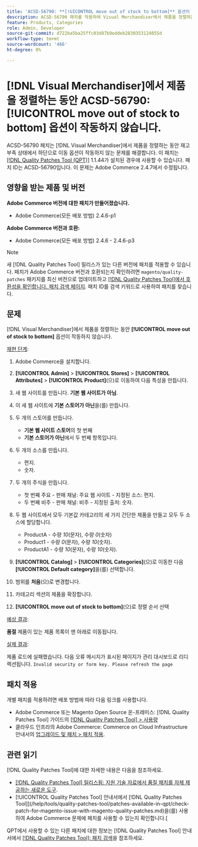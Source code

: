 ```yaml
---
title: 'ACSD-56790: **[!UICONTROL move out of stock to bottom]** 옵션이  [!DNL Visual Merchandiser]에서 제품을 정렬하는 동안 작동하지 않습니다.'
description: ACSD-56790 패치를 적용하여 Visual Merchandiser에서 제품을 정렬하는 동안 재고 부족 상태에서 하단으로 이동 옵션이 작동하지 않는 Adobe Commerce 문제를 해결합니다.
feature: Products, Categories
role: Admin, Developer
source-git-commit: d722ba5ba25ffc03d87b9eddeb2830353124055d
workflow-type: tm+mt
source-wordcount: '466'
ht-degree: 0%

---
```


# [!DNL Visual Merchandiser]에서 제품을 정렬하는 동안 ACSD-56790: **[!UICONTROL move out of stock to bottom]** 옵션이 작동하지 않습니다.

ACSD-56790 패치는 [!DNL Visual Merchandiser]에서 제품을 정렬하는 동안 재고 부족 상태에서 하단으로 이동 옵션이 작동하지 않는 문제를 해결합니다. 이 패치는 [[!DNL Quality Patches Tool (QPT)]](https://experienceleague.adobe.com/en/docs/commerce-knowledge-base/kb/announcements/commerce-announcements/magento-quality-patches-released-new-tool-to-self-serve-quality-patches) 1.1.44가 설치된 경우에 사용할 수 있습니다. 패치 ID는 ACSD-56790입니다. 이 문제는 Adobe Commerce 2.4.7에서 수정됩니다.

## 영향을 받는 제품 및 버전

**Adobe Commerce 버전에 대한 패치가 만들어졌습니다.**

* Adobe Commerce(모든 배포 방법) 2.4.6-p1

**Adobe Commerce 버전과 호환:**

* Adobe Commerce(모든 배포 방법) 2.4.6 - 2.4.6-p3

>[!NOTE]
>
>새 [!DNL Quality Patches Tool] 릴리스가 있는 다른 버전에 패치를 적용할 수 있습니다. 패치가 Adobe Commerce 버전과 호환되는지 확인하려면 `magento/quality-patches` 패키지를 최신 버전으로 업데이트하고 [[!DNL Quality Patches Tool]에서 호환성을 확인합니다. 패치 검색 페이지](https://experienceleague.adobe.com/tools/commerce-quality-patches/index.html). 패치 ID를 검색 키워드로 사용하여 패치를 찾습니다.

## 문제

[!DNL Visual Merchandiser]에서 제품을 정렬하는 동안 **[!UICONTROL move out of stock to bottom]** 옵션이 작동하지 않습니다.

<u>재현 단계</u>:

1. Adobe Commerce을 설치합니다.
1. **[!UICONTROL Admin]** > **[!UICONTROL Stores]** > **[!UICONTROL Attributes]** > **[!UICONTROL Product]**(으)로 이동하여 다음 특성을 만듭니다.
1. 새 웹 사이트를 만듭니다. **기본 웹 사이트가 아님**.
1. 이 새 웹 사이트에 **기본 스토어가 아닌**&#x200B;을(를) 만듭니다.
1. 두 개의 스토어를 만듭니다.

   * **기본 웹 사이트 스토어**&#x200B;의 첫 번째
   * **기본 스토어가 아닌**&#x200B;에서 두 번째 항목입니다.

1. 두 개의 소스를 만듭니다.
   * 편지.
   * 숫자.

1. 두 개의 주식을 만듭니다.
   * 첫 번째 주요 - 판매 채널: 주요 웹 사이트 - 지정된 소스: 편지.
   * 두 번째 비주 - 판매 채널: 비주 - 지정된 출처: 숫자.

1. 두 웹 사이트에서 모두 기본값 카테고리의 세 가지 간단한 제품을 만들고 모두 두 소스에 할당합니다.

   * ProductA - 수량 *10*(문자), 수량 *0*(숫자)
   * Product1 - 수량 *0*(문자), 수량 *10*(숫자).
   * ProductA1 - 수량 *10*(문자), 수량 *10*(숫자).

1. **[!UICONTROL Catalog]** > **[!UICONTROL Categories]**(으)로 이동한 다음 **[!UICONTROL Default category]**&#x200B;을(를) 선택합니다.
1. 범위를 **처음**(으)로 변경합니다.
1. 카테고리 섹션의 제품을 확장합니다.
1. **[!UICONTROL move out of stock to bottom]**(으)로 정렬 순서 선택

<u>예상 결과</u>:

**품절** 제품이 있는 제품 목록이 맨 아래로 이동됩니다.

<u>실제 결과</u>:

제품 로드에 실패했습니다. 다음 오류 메시지가 표시된 페이지가 관리 대시보드로 리디렉션됩니다. `Invalid security or form key. Please refresh the page`

## 패치 적용

개별 패치를 적용하려면 배포 방법에 따라 다음 링크를 사용합니다.

* Adobe Commerce 또는 Magento Open Source 온-프레미스: [!DNL Quality Patches Tool] 가이드의 [[!DNL Quality Patches Tool] > 사용량](https://experienceleague.adobe.com/docs/commerce-operations/tools/quality-patches-tool/usage.html)
* 클라우드 인프라의 Adobe Commerce: Commerce on Cloud Infrastructure 안내서의 [업그레이드 및 패치 > 패치 적용](https://experienceleague.adobe.com/docs/commerce-cloud-service/user-guide/develop/upgrade/apply-patches.html).

## 관련 읽기

[!DNL Quality Patches Tool]에 대한 자세한 내용은 다음을 참조하세요.

* [[!DNL Quality Patches Tool] 릴리스됨: 지원 기술 자료에서 품질 패치를 자체 제공하는 새로운 도구](https://experienceleague.adobe.com/en/docs/commerce-knowledge-base/kb/announcements/commerce-announcements/magento-quality-patches-released-new-tool-to-self-serve-quality-patches).
* [!UICONTROL Quality Patches Tool] 안내서에서  [!DNL Quality Patches Tool]](/help/tools/quality-patches-tool/patches-available-in-qpt/check-patch-for-magento-issue-with-magento-quality-patches.md)을(를) 사용하여 Adobe Commerce 문제에 패치를 사용할 수 있는지 확인합니다.[


QPT에서 사용할 수 있는 다른 패치에 대한 정보는 [!DNL Quality Patches Tool] 안내서에서 [[!DNL Quality Patches Tool]: 패치 검색](https://experienceleague.adobe.com/tools/commerce-quality-patches/index.html)을 참조하세요.
